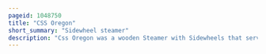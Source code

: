 ```yaml
---
pageid: 1048750
title: "CSS Oregon"
short_summary: "Sidewheel steamer"
description: "Css Oregon was a wooden Steamer with Sidewheels that served as a Gunboat in the Confederate States army during the american civil War. Built in 1846 for the Mobile Mail Line, she transported Mail between New Orleans, Louisiana, and Mobile, Alabama, before the War. She was seized by Louisiana's Governor Thomas Overton Moore in 1861 and served as a Blockade Runner before being selected by the Confederate Army. After transferring Men and Supplies to Ship Island, she was formally converted into a Gunboat and armed with four Cannon. Remaining behind on Lake Pontchartrain when many Confederate Warships were transferred up the Mississippi River, Oregon served in the Mississippi Sound and Pass Christian Areas. She took Part in several minor Actions involving Uss New London, two of which resulted in the Confederates moving into shallow Water to avoid close-range Action, and the third ending when the Confederate Ships abandoned the Pass Christian Area. In april 1862 Union Pressure restricted her and other Confederate Ships to lake Pontchartrain. Later that Month with Union Forces closing in on new Orleans Oregon was sunk as a Blockship. Her Wreck was removed and destroyed in the early 1870S."
---
```

